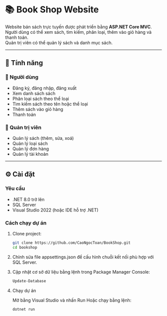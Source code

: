 # 📚 Book Shop Website

Website bán sách trực tuyến được phát triển bằng **ASP.NET Core MVC**.  
Người dùng có thể xem sách, tìm kiếm, phân loại, thêm vào giỏ hàng và thanh toán.  
Quản trị viên có thể quản lý sách và danh mục sách.

---

## 🚀 Tính năng

### 👤 Người dùng
- Đăng ký, đăng nhập, đăng xuất
- Xem danh sách sách
- Phân loại sách theo thể loại
- Tìm kiếm sách theo tên hoặc thể loại
- Thêm sách vào giỏ hàng
- Thanh toán

### 🔧 Quản trị viên
- Quản lý sách (thêm, sửa, xoá)
- Quản lý loại sách
- Quản lý đơn hàng
- Quản lý tài khoản


---

## ⚙️ Cài đặt

### Yêu cầu
- .NET 8.0 trở lên
- SQL Server
- Visual Studio 2022 (hoặc IDE hỗ trợ .NET)

### Cách chạy dự án
1. Clone project:
   ```bash
   git clone https://github.com/CaoNgocToan/BookShop.git
   cd bookshop

2. Chỉnh sửa file appsettings.json để cấu hình chuỗi kết nối phù hợp với SQL Server.

3. Cập nhật cơ sở dữ liệu bằng lệnh trong Package Manager Console:
   ```bash
   Update-Database

4. Chạy dự án

    Mở bằng Visual Studio và nhấn Run Hoặc chạy bằng lệnh:
    ```bash
    dotnet run
    
